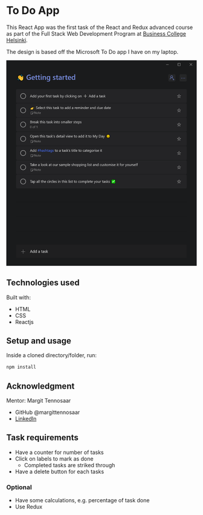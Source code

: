# To Do App

This React App was the first task of the React and Redux advanced course as part of the Full Stack Web Development Program at [Business College Helsinki](https://en.bc.fi/qualifications/full-stack-web-developer-program/).

The design is based off the Microsoft To Do app I have on my laptop.

![Screenshot of the Microsoft To Do app](./screenshots/microsoft_to_do.PNG)

## Technologies used

Built with:

- HTML
- CSS
- Reactjs

## Setup and usage

Inside a cloned directory/folder, run:

```bash
npm install
```

## Acknowledgment

Mentor: Margit Tennosaar

- GitHub @margittennosaar
- [LinkedIn](https://www.linkedin.com/in/margittennosaar/)

## Task requirements

- Have a counter for number of tasks
- Click on labels to mark as done
  - Completed tasks are striked through
- Have a delete button for each tasks

### Optional

- Have some calculations, e.g. percentage of task done
- Use Redux
